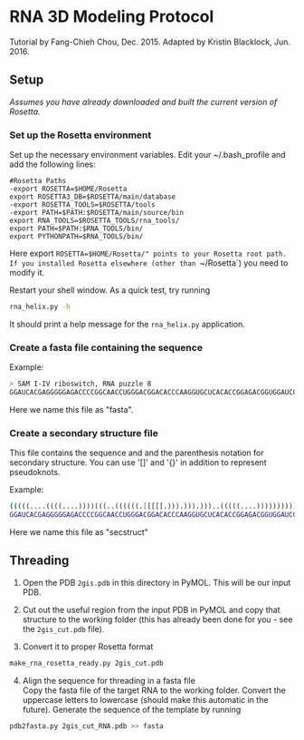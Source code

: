 # RNA 3D Modeling Protocol
Tutorial by Fang-Chieh Chou, Dec. 2015.
Adapted by Kristin Blacklock, Jun. 2016.

## Setup

*Assumes you have already downloaded and built the current version of Rosetta.*

### Set up the Rosetta environment 

Set up the necessary environment variables. Edit your ~/.bash_profile and add the following lines:

```
#Rosetta Paths
-export ROSETTA=$HOME/Rosetta
export ROSETTA3_DB=$ROSETTA/main/database
-export ROSETTA_TOOLS=$ROSETTA/tools
-export PATH=$PATH:$ROSETTA/main/source/bin
export RNA_TOOLS=$ROSETTA_TOOLS/rna_tools/
export PATH=$PATH:$RNA_TOOLS/bin/
export PYTHONPATH=$RNA_TOOLS/bin/
```

Here export `ROSETTA=$HOME/Rosetta/" points to your Rosetta root path. If you installed Rosetta elsewhere (other than `~/Rosetta`) you need to modify it.

Restart your shell window. As a quick test, try running
```bash
rna_helix.py -h
```
It should print a help message for the `rna_helix.py` application.

### Create a fasta file containing the sequence

Example:
```bash
> SAM I-IV riboswitch, RNA puzzle 8
GGAUCACGAGGGGGAGACCCCGGCAACCUGGGACGGACACCCAAGGUGCUCACACCGGAGACGGUGGAUCCGGCCCGAGAGGGCAACGAAGUCCGU
```
Here we name this file as "fasta". 

### Create a secondary structure file

This file contains the sequence and and the parenthesis notation for secondary structure. You can use '[]' and '{}' in addition to represent pseudoknots.

Example:
```bash
(((((....((((....))))(((..((((((.[[[[[.))).))).)))..(((((....)))))))))).((((....))))......]]]]].
GGAUCACGAGGGGGAGACCCCGGCAACCUGGGACGGACACCCAAGGUGCUCACACCGGAGACGGUGGAUCCGGCCCGAGAGGGCAACGAAGUCCGU
```
Here we name this file as "secstruct"

## Threading

1. Open the PDB `2gis.pdb` in this directory in PyMOL. This will be our input PDB.

2. Cut out the useful region from the input PDB in PyMOL and copy that structure to the working folder (this has already been done for you - see the `2gis_cut.pdb` file).

3. Convert it to proper Rosetta format
```bash
make_rna_rosetta_ready.py 2gis_cut.pdb
```

4. Align the sequence for threading in a fasta file  
Copy the fasta file of the target RNA to the working folder. Convert the uppercase letters to lowercase (should make this automatic in the future). Generate the sequence of the template by running
```bash
pdb2fasta.py 2gis_cut_RNA.pdb >> fasta
```
